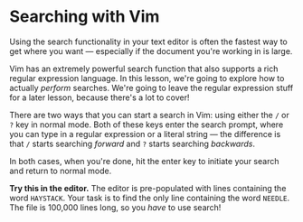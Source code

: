 # Searching with Vim

Using the search functionality in your text editor is often the fastest way to get where you want — especially if the document you're working in is large.

Vim has an extremely powerful search function that also supports a rich regular expression language. In this lesson, we're going to explore how to actually _perform_ searches. We're going to leave the regular expression stuff for a later lesson, because there's a lot to cover!

There are two ways that you can start a search in Vim: using either the `/` or `?` key in normal mode. Both of these keys enter the search prompt, where you can type in a regular expression or a literal string — the difference is that `/` starts searching _forward_ and `?` starts searching _backwards_.

In both cases, when you're done, hit the enter key to initiate your search and return to normal mode.

**Try this in the editor.** The editor is pre-populated with lines containing the word `HAYSTACK`. Your task is to find the only line containing the word `NEEDLE`. The file is 100,000 lines long, so you _have_ to use search!
